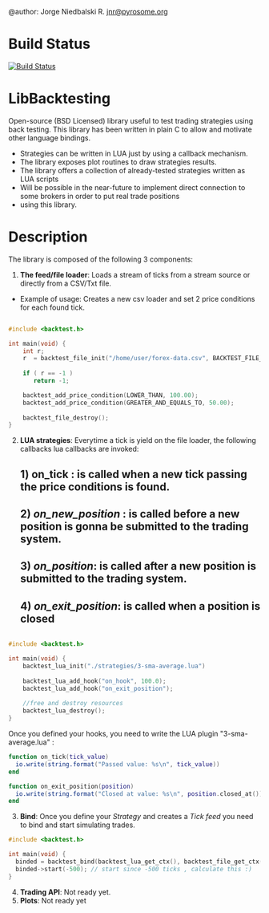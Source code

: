 @author: Jorge Niedbalski R. <jnr@pyrosome.org>

Build Status
============
[![Build Status](https://travis-ci.org/niedbalski/libbacktesting.png?branch=master)](https://travis-ci.org/niedbalski/libbacktesting)

LibBacktesting
==============

Open-source (BSD Licensed) library useful to test trading strategies using back testing. This library has been
written in plain C to allow and motivate other language bindings.

- Strategies can be written in LUA just by using a callback mechanism.
- The library exposes plot routines to draw strategies results.
- The library offers a collection of already-tested strategies written as LUA scripts
- Will be possible in the near-future to implement direct connection to some brokers in order to put real trade positions
- using this library.

Description
===========

The library is composed of the following 3 components:

  1) **The feed/file loader**: Loads a stream of ticks from a stream source or directly
  from a CSV/Txt file.

  * Example of usage: Creates a new csv loader and set 2 price conditions for each found tick.
  
  ```C
  
  #include <backtest.h>
  
  int main(void) {
      int r;
      r  = backtest_file_init("/home/user/forex-data.csv", BACKTEST_FILE_CSV);
      
      if ( r == -1 ) 
         return -1;

      backtest_add_price_condition(LOWER_THAN, 100.00);
      backtest_add_price_condition(GREATER_AND_EQUALS_TO, 50.00);
      
      backtest_file_destroy();
  }
  ```

  2) **LUA strategies**: Everytime a tick is yield on the file loader, the following
  callbacks lua callbacks are invoked:
  
      ## 1) **on_tick** : is called when a new tick passing the price conditions is found.
      ## 2) *on_new_position* : is called before a new position is gonna be submitted to the trading system.
      ## 3) *on_position*: is called after a new position is submitted to the trading system.
      ## 4) *on_exit_position*: is called when a position is closed
    
  ```C
  
  #include <backtest.h>
  
  int main(void) {
      backtest_lua_init("./strategies/3-sma-average.lua")
      
      backtest_lua_add_hook("on_hook", 100.0);
      backtest_lua_add_hook("on_exit_position");
      
      //free and destroy resources
      backtest_lua_destroy();
  }
  ```
  
  Once you defined your hooks, you need to write the LUA plugin "3-sma-average.lua" :
  
  ```lua
  function on_tick(tick_value)
    io.write(string.format("Passed value: %s\n", tick_value))
  end

  function on_exit_position(position)
    io.write(string.format("Closed at value: %s\n", position.closed_at()))
  end
  
  ```
  
  3) **Bind**: Once you define your *Strategy* and creates a *Tick feed* you need to 
  bind and start simulating trades.
  
  ```C
  #include <backtest.h>
  
  int main(void) {
    binded = backtest_bind(backtest_lua_get_ctx(), backtest_file_get_ctx());
    binded->start(-500); // start since -500 ticks , calculate this :)
  }
  ```

  4) **Trading API**: Not ready yet.
  5) **Plots**: Not ready yet



